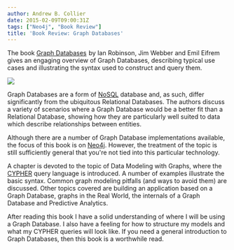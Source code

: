 ```yaml
---
author: Andrew B. Collier
date: 2015-02-09T09:00:31Z
tags: ["Neo4j", "Book Review"]
title: 'Book Review: Graph Databases'
---
```


The book [Graph Databases](http://www.amazon.com/gp/product/1449356265/ref=as_li_tl?ie=UTF8&camp=1789&creative=9325&creativeASIN=1449356265&linkCode=as2&tag=exegetanalyt-20&linkId=WNKLQVLL5LJOJF3K) <img src="http://ir-na.amazon-adsystem.com/e/ir?t=exegetanalyt-20&#038;l=as2&#038;o=1&#038;a=1449356265" width="1" height="1" border="0" alt="" style="border:none !important; margin:0px !important;" />by Ian Robinson, Jim Webber and Emil Eifrem gives an engaging overview of Graph Databases, describing typical use cases and illustrating the syntax used to construct and query them.

<img src="/img/2015/02/graph-databases-cover.jpg" >

Graph Databases are a form of [NoSQL](http://en.wikipedia.org/wiki/NoSQL) database and, as such, differ significantly from the ubiquitous Relational Databases. The authors discuss a variety of scenarios where a Graph Database would be a better fit than a Relational Database, showing how they are particularly well suited to data which describe relationships between entities.

Although there are a number of Graph Database implementations available, the focus of this book is on [Neo4j](http://neo4j.com/). However, the treatment of the topic is still sufficiently general that you're not tied into this particular technology.

A chapter is devoted to the topic of Data Modeling with Graphs, where the [CYPHER](http://en.wikipedia.org/wiki/Cypher_Query_Language) query language is introduced. A number of examples illustrate the basic syntax. Common graph modeling pitfalls (and ways to avoid them) are discussed. Other topics covered are building an application based on a Graph Database, graphs in the Real World, the internals of a Graph Database and Predictive Analytics.

After reading this book I have a solid understanding of where I will be using a Graph Database. I also have a feeling for how to structure my models and what my CYPHER queries will look like. If you need a general introduction to Graph Databases, then this book is a worthwhile read.
